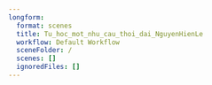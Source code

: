 ```yaml
---
longform:
  format: scenes
  title: Tu_hoc_mot_nhu_cau_thoi_dai_NguyenHienLe
  workflow: Default Workflow
  sceneFolder: /
  scenes: []
  ignoredFiles: []
---
```

